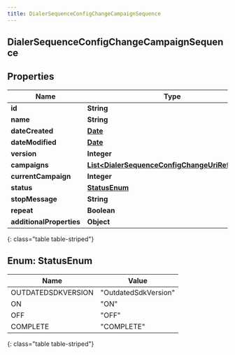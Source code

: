 ```yaml
---
title: DialerSequenceConfigChangeCampaignSequence
---
```

## DialerSequenceConfigChangeCampaignSequence


## Properties

| Name | Type | Description | Notes |
| ------------ | ------------- | ------------- | ------------- |
| **id** | **String** |  |  [optional] |
| **name** | **String** |  |  [optional] |
| **dateCreated** | [**Date**](Date.html) |  |  [optional] |
| **dateModified** | [**Date**](Date.html) |  |  [optional] |
| **version** | **Integer** |  |  [optional] |
| **campaigns** | [**List&lt;DialerSequenceConfigChangeUriReference&gt;**](DialerSequenceConfigChangeUriReference.html) |  |  [optional] |
| **currentCampaign** | **Integer** |  |  [optional] |
| **status** | [**StatusEnum**](#StatusEnum) |  |  [optional] |
| **stopMessage** | **String** |  |  [optional] |
| **repeat** | **Boolean** |  |  [optional] |
| **additionalProperties** | **Object** |  |  [optional] |
{: class="table table-striped"}


<a name="StatusEnum"></a>

## Enum: StatusEnum

| Name | Value |
| ---- | ----- |
| OUTDATEDSDKVERSION | &quot;OutdatedSdkVersion&quot; |
| ON | &quot;ON&quot; |
| OFF | &quot;OFF&quot; |
| COMPLETE | &quot;COMPLETE&quot; |
{: class="table table-striped"}



